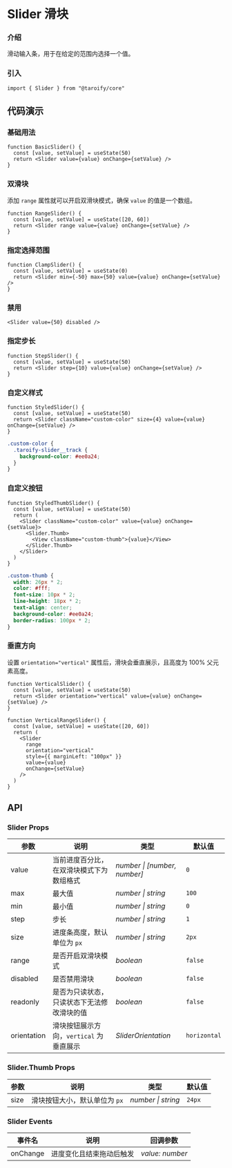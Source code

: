# Slider 滑块

### 介绍

滑动输入条，用于在给定的范围内选择一个值。

### 引入

```tsx
import { Slider } from "@taroify/core"
```

## 代码演示

### 基础用法

```tsx
function BasicSlider() {
  const [value, setValue] = useState(50)
  return <Slider value={value} onChange={setValue} />
}
```

### 双滑块

添加 `range` 属性就可以开启双滑块模式，确保 `value` 的值是一个数组。

```tsx
function RangeSlider() {
  const [value, setValue] = useState([20, 60])
  return <Slider range value={value} onChange={setValue} />
}
```

### 指定选择范围

```tsx
function ClampSlider() {
  const [value, setValue] = useState(0)
  return <Slider min={-50} max={50} value={value} onChange={setValue} />
}
```

### 禁用

```tsx
<Slider value={50} disabled />
```

### 指定步长

```tsx
function StepSlider() {
  const [value, setValue] = useState(50)
  return <Slider step={10} value={value} onChange={setValue} />
}
```

### 自定义样式

```tsx
function StyledSlider() {
  const [value, setValue] = useState(50)
  return <Slider className="custom-color" size={4} value={value} onChange={setValue} />
}
```

```scss
.custom-color {
  .taroify-slider__track {
    background-color: #ee0a24;
  }
}
```

### 自定义按钮

```tsx
function StyledThumbSlider() {
  const [value, setValue] = useState(50)
  return (
    <Slider className="custom-color" value={value} onChange={setValue}>
      <Slider.Thumb>
        <View className="custom-thumb">{value}</View>
      </Slider.Thumb>
    </Slider>
  )
}
```

```scss
.custom-thumb {
  width: 26px * 2;
  color: #fff;
  font-size: 10px * 2;
  line-height: 18px * 2;
  text-align: center;
  background-color: #ee0a24;
  border-radius: 100px * 2;
}
```

### 垂直方向

设置 `orientation="vertical"` 属性后，滑块会垂直展示，且高度为 100% 父元素高度。

```tsx
function VerticalSlider() {
  const [value, setValue] = useState(50)
  return <Slider orientation="vertical" value={value} onChange={setValue} />
}

function VerticalRangeSlider() {
  const [value, setValue] = useState([20, 60])
  return (
    <Slider
      range
      orientation="vertical"
      style={{ marginLeft: "100px" }}
      value={value}
      onChange={setValue}
    />
  )
}
```

## API

### Slider Props

| 参数 | 说明 | 类型 | 默认值 |
| --- | --- | --- | --- |
| value | 当前进度百分比，在双滑块模式下为数组格式 | _number \| [number, number]_ | `0` |
| max | 最大值 | _number \| string_ | `100` |
| min | 最小值 | _number \| string_ | `0` |
| step | 步长 | _number \| string_ | `1` |
| size | 进度条高度，默认单位为 `px` | _number \| string_ | `2px` |
| range | 是否开启双滑块模式 | _boolean_ | `false` |
| disabled | 是否禁用滑块 | _boolean_ | `false` |
| readonly | 是否为只读状态，只读状态下无法修改滑块的值 | _boolean_ | `false` |
| orientation | 滑块按钮展示方向，`vertical` 为垂直展示 | _SliderOrientation_ | `horizontal` |

### Slider.Thumb Props

| 参数 | 说明 | 类型 | 默认值 |
| --- | --- | --- | --- |
| size | 滑块按钮大小，默认单位为 `px` |_number \| string_ | `24px` |

### Slider Events

| 事件名             | 说明                     | 回调参数            |
| ------------------ | ------------------------ | ------------------- |
| onChange             | 进度变化且结束拖动后触发 | _value: number_     |
